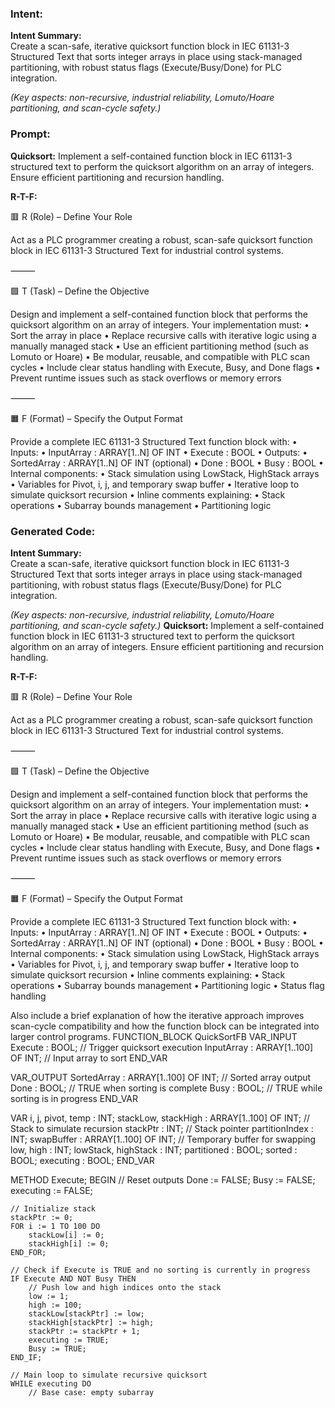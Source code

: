 ### Intent:
**Intent Summary:**  
Create a scan-safe, iterative quicksort function block in IEC 61131-3 Structured Text that sorts integer arrays in place using stack-managed partitioning, with robust status flags (Execute/Busy/Done) for PLC integration.  

*(Key aspects: non-recursive, industrial reliability, Lomuto/Hoare partitioning, and scan-cycle safety.)*

### Prompt:
**Quicksort:**
Implement a self-contained function block in IEC 61131-3 structured text to perform the quicksort algorithm on an array of integers. Ensure efficient partitioning and recursion handling.

**R-T-F:**

🟥 R (Role) – Define Your Role

Act as a PLC programmer creating a robust, scan-safe quicksort function block in IEC 61131-3 Structured Text for industrial control systems.

⸻

🟩 T (Task) – Define the Objective

Design and implement a self-contained function block that performs the quicksort algorithm on an array of integers. Your implementation must:
	•	Sort the array in place
	•	Replace recursive calls with iterative logic using a manually managed stack
	•	Use an efficient partitioning method (such as Lomuto or Hoare)
	•	Be modular, reusable, and compatible with PLC scan cycles
	•	Include clear status handling with Execute, Busy, and Done flags
	•	Prevent runtime issues such as stack overflows or memory errors

⸻

🟧 F (Format) – Specify the Output Format

Provide a complete IEC 61131-3 Structured Text function block with:
	•	Inputs:
	•	InputArray : ARRAY[1..N] OF INT
	•	Execute : BOOL
	•	Outputs:
	•	SortedArray : ARRAY[1..N] OF INT (optional)
	•	Done : BOOL
	•	Busy : BOOL
	•	Internal components:
	•	Stack simulation using LowStack, HighStack arrays
	•	Variables for Pivot, i, j, and temporary swap buffer
	•	Iterative loop to simulate quicksort recursion
	•	Inline comments explaining:
	•	Stack operations
	•	Subarray bounds management
	•	Partitioning logic

### Generated Code:
**Intent Summary:**  
Create a scan-safe, iterative quicksort function block in IEC 61131-3 Structured Text that sorts integer arrays in place using stack-managed partitioning, with robust status flags (Execute/Busy/Done) for PLC integration.  

*(Key aspects: non-recursive, industrial reliability, Lomuto/Hoare partitioning, and scan-cycle safety.)*
**Quicksort:**
Implement a self-contained function block in IEC 61131-3 structured text to perform the quicksort algorithm on an array of integers. Ensure efficient partitioning and recursion handling.

**R-T-F:**

🟥 R (Role) – Define Your Role

Act as a PLC programmer creating a robust, scan-safe quicksort function block in IEC 61131-3 Structured Text for industrial control systems.

⸻

🟩 T (Task) – Define the Objective

Design and implement a self-contained function block that performs the quicksort algorithm on an array of integers. Your implementation must:
	•	Sort the array in place
	•	Replace recursive calls with iterative logic using a manually managed stack
	•	Use an efficient partitioning method (such as Lomuto or Hoare)
	•	Be modular, reusable, and compatible with PLC scan cycles
	•	Include clear status handling with Execute, Busy, and Done flags
	•	Prevent runtime issues such as stack overflows or memory errors

⸻

🟧 F (Format) – Specify the Output Format

Provide a complete IEC 61131-3 Structured Text function block with:
	•	Inputs:
	•	InputArray : ARRAY[1..N] OF INT
	•	Execute : BOOL
	•	Outputs:
	•	SortedArray : ARRAY[1..N] OF INT (optional)
	•	Done : BOOL
	•	Busy : BOOL
	•	Internal components:
	•	Stack simulation using LowStack, HighStack arrays
	•	Variables for Pivot, i, j, and temporary swap buffer
	•	Iterative loop to simulate quicksort recursion
	•	Inline comments explaining:
	•	Stack operations
	•	Subarray bounds management
	•	Partitioning logic
	•	Status flag handling

Also include a brief explanation of how the iterative approach improves scan-cycle compatibility and how the function block can be integrated into larger control programs.
FUNCTION_BLOCK QuickSortFB
VAR_INPUT
    Execute : BOOL; // Trigger quicksort execution
    InputArray : ARRAY[1..100] OF INT; // Input array to sort
END_VAR

VAR_OUTPUT
    SortedArray : ARRAY[1..100] OF INT; // Sorted array output
    Done : BOOL; // TRUE when sorting is complete
    Busy : BOOL; // TRUE while sorting is in progress
END_VAR

VAR
    i, j, pivot, temp : INT;
    stackLow, stackHigh : ARRAY[1..100] OF INT; // Stack to simulate recursion
    stackPtr : INT; // Stack pointer
    partitionIndex : INT;
    swapBuffer : ARRAY[1..100] OF INT; // Temporary buffer for swapping
    low, high : INT;
    lowStack, highStack : INT;
    partitioned : BOOL;
    sorted : BOOL;
    executing : BOOL;
END_VAR

METHOD Execute;
BEGIN
    // Reset outputs
    Done := FALSE;
    Busy := FALSE;
    executing := FALSE;

    // Initialize stack
    stackPtr := 0;
    FOR i := 1 TO 100 DO
        stackLow[i] := 0;
        stackHigh[i] := 0;
    END_FOR;

    // Check if Execute is TRUE and no sorting is currently in progress
    IF Execute AND NOT Busy THEN
        // Push low and high indices onto the stack
        low := 1;
        high := 100;
        stackLow[stackPtr] := low;
        stackHigh[stackPtr] := high;
        stackPtr := stackPtr + 1;
        executing := TRUE;
        Busy := TRUE;
    END_IF;

    // Main loop to simulate recursive quicksort
    WHILE executing DO
        // Base case: empty subarray
